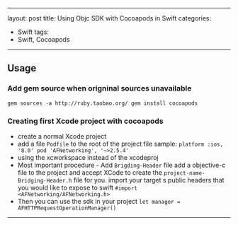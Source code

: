 
---
layout: post
title: Using Objc SDK with Cocoapods in Swift
categories:
- Swift
tags:
- Swift, Cocoapods
---

     
	 
## Usage
### Add gem source when origninal sources unavailable
`gem sources -a http://ruby.taobao.org/
gem install cocoapods`

### Creating first Xcode project with cocoapods
* create a normal Xcode project
* add a file `Podfile` to the root of the project
file sample:
`platform :ios, '8.0'
pod 'AFNetworking', '~>2.5.4'`
* using the xcworkspace instead of the xcodeproj
* Most important procedure - Add `Brigding-Header` file
add a objective-c file to the project and accept XCode to create the `project-name-Bridging-Header.h` file for you.
import your target s public headers that you would like to expose to swift
`#import <AFNetworking/AFNetworking.h>`
* Then you can use the sdk in your project
`let manager = AFHTTPRequestOperationManager()`

----
